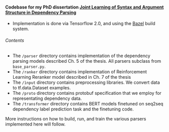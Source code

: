 #### Codebase for my PhD dissertation [Joint Learning of Syntax and Argument Structure in Dependency Parsing](https://open.metu.edu.tr/handle/11511/102788)

- Implementation is done via Tensorflow 2.0, and using the [Bazel](https://bazel.build/) build system. 

###### Contents
 - The `/parser` directory contains implementation of the dependency parsing models described Ch. 5 of the thesis. All parsers subclass from `base_parser.py`.
 - The `/ranker` directory contains implementation of Reinforcement Learning Reranker model described in Ch. 7 of the thesis
 - The `/ìnput` directory contains preprocessing libraries. We convert data to tf.data.Dataset examples. 
 - The `/proto` directory contains protobuf specification that we employ for representating dependency data.
 - The `/transformer` directory contains BERT models finetuned on seq2seq dependency label prediction task and the finetuning code.


More instructions on how to build, run, and train the various parsers implemented here will follow. 